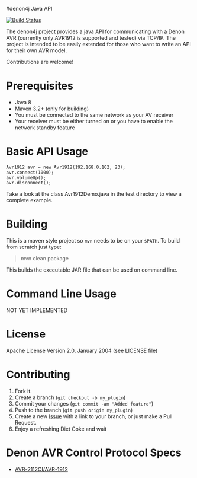 #denon4j Java API

[![Build Status](https://travis-ci.org/sath1982/denon4j.svg?branch=master)](https://travis-ci.org/sath1982/denon4j)

The denon4j project provides a java API for communicating with a Denon AVR (currently only AVR1912 is supported and tested)
via TCP/IP. The project is intended to be easily extended for those who want to write an API for their own AVR model.

Contributions are welcome!

# Prerequisites

- Java 8
- Maven 3.2+ (only for building)
- You must be connected to the same network as your AV receiver
- Your receiver must be either turned on or you have to enable the network standby feature

# Basic API Usage

```
Avr1912 avr = new Avr1912(192.168.0.102, 23);
avr.connect(1000);
avr.volumeUp();
avr.disconnect();
```

Take a look at the class Avr1912Demo.java in the test directory to view a complete example.

# Building

This is a maven style project so `mvn` needs to be on your `$PATH`. To build
from scratch just type:

> mvn clean package

This builds the executable JAR file that can be used on command line.

# Command Line Usage

NOT YET IMPLEMENTED

# License

Apache License Version 2.0, January 2004 (see LICENSE file)

# Contributing

1. Fork it.
2. Create a branch (`git checkout -b my_plugin`)
3. Commit your changes (`git commit -am "Added feature"`)
4. Push to the branch (`git push origin my_plugin`)
5. Create a new [Issue](https://github.com/sath1982/denon4j/issues/new) with a link to your branch, or just make a Pull Request.
6. Enjoy a refreshing Diet Coke and wait

# Denon AVR Control Protocol Specs

- [AVR-2112CI/AVR-1912](denon-avr-1912-protokoll.pdf)
